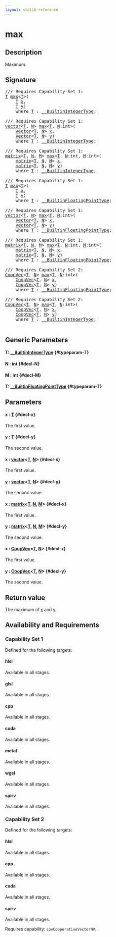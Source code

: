 ```yaml
---
layout: stdlib-reference
---
```


# max

## Description

Maximum.



## Signature 

<pre>
/// Requires Capability Set 1:
<a href="/stdlib-reference/global-decls/max#typeparam-T" class="code_type">T</a> <a href="/stdlib-reference/global-decls/max">max</a>&lt;<a href="/stdlib-reference/global-decls/max#typeparam-T" class="code_type">T</a>&gt;(
    <a href="/stdlib-reference/global-decls/max#typeparam-T" class="code_type">T</a> <a href="/stdlib-reference/global-decls/max#decl-x" class="code_param">x</a>,
    <a href="/stdlib-reference/global-decls/max#typeparam-T" class="code_type">T</a> <a href="/stdlib-reference/global-decls/max#decl-y" class="code_param">y</a>)
    <span class='code_keyword'>where</span> <a href="/stdlib-reference/global-decls/max#typeparam-T" class="code_type">T</a> : <a href="/stdlib-reference/interfaces/0_builtinintegertype-029g/index" class="code_type">__BuiltinIntegerType</a>;

/// Requires Capability Set 1:
<a href="/stdlib-reference/types/vector/index" class="code_type">vector</a>&lt;<a href="/stdlib-reference/global-decls/max#typeparam-T" class="code_type">T</a>, <a href="/stdlib-reference/global-decls/max#decl-N" class="code_var">N</a>&gt; <a href="/stdlib-reference/global-decls/max">max</a>&lt;<a href="/stdlib-reference/global-decls/max#typeparam-T" class="code_type">T</a>, <a href="/stdlib-reference/global-decls/max#decl-N" class="code_var">N</a>:<span class="code_keyword">int</span>&gt;(
    <a href="/stdlib-reference/types/vector/index" class="code_type">vector</a>&lt;<a href="/stdlib-reference/global-decls/max#typeparam-T" class="code_type">T</a>, <a href="/stdlib-reference/global-decls/max#decl-N" class="code_var">N</a>&gt; <a href="/stdlib-reference/global-decls/max#decl-x" class="code_param">x</a>,
    <a href="/stdlib-reference/types/vector/index" class="code_type">vector</a>&lt;<a href="/stdlib-reference/global-decls/max#typeparam-T" class="code_type">T</a>, <a href="/stdlib-reference/global-decls/max#decl-N" class="code_var">N</a>&gt; <a href="/stdlib-reference/global-decls/max#decl-y" class="code_param">y</a>)
    <span class='code_keyword'>where</span> <a href="/stdlib-reference/global-decls/max#typeparam-T" class="code_type">T</a> : <a href="/stdlib-reference/interfaces/0_builtinintegertype-029g/index" class="code_type">__BuiltinIntegerType</a>;

/// Requires Capability Set 1:
<a href="/stdlib-reference/types/matrix/index" class="code_type">matrix</a>&lt;<a href="/stdlib-reference/global-decls/max#typeparam-T" class="code_type">T</a>, <a href="/stdlib-reference/global-decls/max#decl-N" class="code_var">N</a>, <a href="/stdlib-reference/global-decls/max#decl-M" class="code_var">M</a>&gt; <a href="/stdlib-reference/global-decls/max">max</a>&lt;<a href="/stdlib-reference/global-decls/max#typeparam-T" class="code_type">T</a>, <a href="/stdlib-reference/global-decls/max#decl-N" class="code_var">N</a>:<span class="code_keyword">int</span>, <a href="/stdlib-reference/global-decls/max#decl-M" class="code_var">M</a>:<span class="code_keyword">int</span>&gt;(
    <a href="/stdlib-reference/types/matrix/index" class="code_type">matrix</a>&lt;<a href="/stdlib-reference/global-decls/max#typeparam-T" class="code_type">T</a>, <a href="/stdlib-reference/global-decls/max#decl-N" class="code_var">N</a>, <a href="/stdlib-reference/global-decls/max#decl-M" class="code_var">M</a>&gt; <a href="/stdlib-reference/global-decls/max#decl-x" class="code_param">x</a>,
    <a href="/stdlib-reference/types/matrix/index" class="code_type">matrix</a>&lt;<a href="/stdlib-reference/global-decls/max#typeparam-T" class="code_type">T</a>, <a href="/stdlib-reference/global-decls/max#decl-N" class="code_var">N</a>, <a href="/stdlib-reference/global-decls/max#decl-M" class="code_var">M</a>&gt; <a href="/stdlib-reference/global-decls/max#decl-y" class="code_param">y</a>)
    <span class='code_keyword'>where</span> <a href="/stdlib-reference/global-decls/max#typeparam-T" class="code_type">T</a> : <a href="/stdlib-reference/interfaces/0_builtinintegertype-029g/index" class="code_type">__BuiltinIntegerType</a>;

/// Requires Capability Set 1:
<a href="/stdlib-reference/global-decls/max#typeparam-T" class="code_type">T</a> <a href="/stdlib-reference/global-decls/max">max</a>&lt;<a href="/stdlib-reference/global-decls/max#typeparam-T" class="code_type">T</a>&gt;(
    <a href="/stdlib-reference/global-decls/max#typeparam-T" class="code_type">T</a> <a href="/stdlib-reference/global-decls/max#decl-x" class="code_param">x</a>,
    <a href="/stdlib-reference/global-decls/max#typeparam-T" class="code_type">T</a> <a href="/stdlib-reference/global-decls/max#decl-y" class="code_param">y</a>)
    <span class='code_keyword'>where</span> <a href="/stdlib-reference/global-decls/max#typeparam-T" class="code_type">T</a> : <a href="/stdlib-reference/interfaces/0_builtinfloatingpointtype-029hm/index" class="code_type">__BuiltinFloatingPointType</a>;

/// Requires Capability Set 1:
<a href="/stdlib-reference/types/vector/index" class="code_type">vector</a>&lt;<a href="/stdlib-reference/global-decls/max#typeparam-T" class="code_type">T</a>, <a href="/stdlib-reference/global-decls/max#decl-N" class="code_var">N</a>&gt; <a href="/stdlib-reference/global-decls/max">max</a>&lt;<a href="/stdlib-reference/global-decls/max#typeparam-T" class="code_type">T</a>, <a href="/stdlib-reference/global-decls/max#decl-N" class="code_var">N</a>:<span class="code_keyword">int</span>&gt;(
    <a href="/stdlib-reference/types/vector/index" class="code_type">vector</a>&lt;<a href="/stdlib-reference/global-decls/max#typeparam-T" class="code_type">T</a>, <a href="/stdlib-reference/global-decls/max#decl-N" class="code_var">N</a>&gt; <a href="/stdlib-reference/global-decls/max#decl-x" class="code_param">x</a>,
    <a href="/stdlib-reference/types/vector/index" class="code_type">vector</a>&lt;<a href="/stdlib-reference/global-decls/max#typeparam-T" class="code_type">T</a>, <a href="/stdlib-reference/global-decls/max#decl-N" class="code_var">N</a>&gt; <a href="/stdlib-reference/global-decls/max#decl-y" class="code_param">y</a>)
    <span class='code_keyword'>where</span> <a href="/stdlib-reference/global-decls/max#typeparam-T" class="code_type">T</a> : <a href="/stdlib-reference/interfaces/0_builtinfloatingpointtype-029hm/index" class="code_type">__BuiltinFloatingPointType</a>;

/// Requires Capability Set 1:
<a href="/stdlib-reference/types/matrix/index" class="code_type">matrix</a>&lt;<a href="/stdlib-reference/global-decls/max#typeparam-T" class="code_type">T</a>, <a href="/stdlib-reference/global-decls/max#decl-N" class="code_var">N</a>, <a href="/stdlib-reference/global-decls/max#decl-M" class="code_var">M</a>&gt; <a href="/stdlib-reference/global-decls/max">max</a>&lt;<a href="/stdlib-reference/global-decls/max#typeparam-T" class="code_type">T</a>, <a href="/stdlib-reference/global-decls/max#decl-N" class="code_var">N</a>:<span class="code_keyword">int</span>, <a href="/stdlib-reference/global-decls/max#decl-M" class="code_var">M</a>:<span class="code_keyword">int</span>&gt;(
    <a href="/stdlib-reference/types/matrix/index" class="code_type">matrix</a>&lt;<a href="/stdlib-reference/global-decls/max#typeparam-T" class="code_type">T</a>, <a href="/stdlib-reference/global-decls/max#decl-N" class="code_var">N</a>, <a href="/stdlib-reference/global-decls/max#decl-M" class="code_var">M</a>&gt; <a href="/stdlib-reference/global-decls/max#decl-x" class="code_param">x</a>,
    <a href="/stdlib-reference/types/matrix/index" class="code_type">matrix</a>&lt;<a href="/stdlib-reference/global-decls/max#typeparam-T" class="code_type">T</a>, <a href="/stdlib-reference/global-decls/max#decl-N" class="code_var">N</a>, <a href="/stdlib-reference/global-decls/max#decl-M" class="code_var">M</a>&gt; <a href="/stdlib-reference/global-decls/max#decl-y" class="code_param">y</a>)
    <span class='code_keyword'>where</span> <a href="/stdlib-reference/global-decls/max#typeparam-T" class="code_type">T</a> : <a href="/stdlib-reference/interfaces/0_builtinfloatingpointtype-029hm/index" class="code_type">__BuiltinFloatingPointType</a>;

/// Requires Capability Set 2:
<a href="/stdlib-reference/types/coopvec-04/index" class="code_type">CoopVec</a>&lt;<a href="/stdlib-reference/global-decls/max#typeparam-T" class="code_type">T</a>, <a href="/stdlib-reference/global-decls/max#decl-N" class="code_var">N</a>&gt; <a href="/stdlib-reference/global-decls/max">max</a>&lt;<a href="/stdlib-reference/global-decls/max#typeparam-T" class="code_type">T</a>, <a href="/stdlib-reference/global-decls/max#decl-N" class="code_var">N</a>:<span class="code_keyword">int</span>&gt;(
    <a href="/stdlib-reference/types/coopvec-04/index" class="code_type">CoopVec</a>&lt;<a href="/stdlib-reference/global-decls/max#typeparam-T" class="code_type">T</a>, <a href="/stdlib-reference/global-decls/max#decl-N" class="code_var">N</a>&gt; <a href="/stdlib-reference/global-decls/max#decl-x" class="code_param">x</a>,
    <a href="/stdlib-reference/types/coopvec-04/index" class="code_type">CoopVec</a>&lt;<a href="/stdlib-reference/global-decls/max#typeparam-T" class="code_type">T</a>, <a href="/stdlib-reference/global-decls/max#decl-N" class="code_var">N</a>&gt; <a href="/stdlib-reference/global-decls/max#decl-y" class="code_param">y</a>)
    <span class='code_keyword'>where</span> <a href="/stdlib-reference/global-decls/max#typeparam-T" class="code_type">T</a> : <a href="/stdlib-reference/interfaces/0_builtinfloatingpointtype-029hm/index" class="code_type">__BuiltinFloatingPointType</a>;

/// Requires Capability Set 2:
<a href="/stdlib-reference/types/coopvec-04/index" class="code_type">CoopVec</a>&lt;<a href="/stdlib-reference/global-decls/max#typeparam-T" class="code_type">T</a>, <a href="/stdlib-reference/global-decls/max#decl-N" class="code_var">N</a>&gt; <a href="/stdlib-reference/global-decls/max">max</a>&lt;<a href="/stdlib-reference/global-decls/max#typeparam-T" class="code_type">T</a>, <a href="/stdlib-reference/global-decls/max#decl-N" class="code_var">N</a>:<span class="code_keyword">int</span>&gt;(
    <a href="/stdlib-reference/types/coopvec-04/index" class="code_type">CoopVec</a>&lt;<a href="/stdlib-reference/global-decls/max#typeparam-T" class="code_type">T</a>, <a href="/stdlib-reference/global-decls/max#decl-N" class="code_var">N</a>&gt; <a href="/stdlib-reference/global-decls/max#decl-x" class="code_param">x</a>,
    <a href="/stdlib-reference/types/coopvec-04/index" class="code_type">CoopVec</a>&lt;<a href="/stdlib-reference/global-decls/max#typeparam-T" class="code_type">T</a>, <a href="/stdlib-reference/global-decls/max#decl-N" class="code_var">N</a>&gt; <a href="/stdlib-reference/global-decls/max#decl-y" class="code_param">y</a>)
    <span class='code_keyword'>where</span> <a href="/stdlib-reference/global-decls/max#typeparam-T" class="code_type">T</a> : <a href="/stdlib-reference/interfaces/0_builtinintegertype-029g/index" class="code_type">__BuiltinIntegerType</a>;

</pre>

## Generic Parameters

#### T: [\_\_BuiltinIntegerType](/stdlib-reference/interfaces/0_builtinintegertype-029g/index) {#typeparam-T}
#### N  : int {#decl-N}
#### M  : int {#decl-M}
#### T: [\_\_BuiltinFloatingPointType](/stdlib-reference/interfaces/0_builtinfloatingpointtype-029hm/index) {#typeparam-T}

## Parameters

#### x  : [T](/stdlib-reference/global-decls/max#typeparam-T) {#decl-x}
The first value.

#### y  : [T](/stdlib-reference/global-decls/max#typeparam-T) {#decl-y}
The second value.

#### x  : [vector](/stdlib-reference/types/vector/index)\<[T](/stdlib-reference/types/vector/index#typeparam-T), [N](/stdlib-reference/types/vector/index#decl-N)\> {#decl-x}
The first value.

#### y  : [vector](/stdlib-reference/types/vector/index)\<[T](/stdlib-reference/types/vector/index#typeparam-T), [N](/stdlib-reference/types/vector/index#decl-N)\> {#decl-y}
The second value.

#### x  : [matrix](/stdlib-reference/types/matrix/index)\<[T](/stdlib-reference/types/matrix/t-0), [N](/stdlib-reference/types/matrix/index#decl-N), [M](/stdlib-reference/types/matrix/index#decl-M)\> {#decl-x}
The first value.

#### y  : [matrix](/stdlib-reference/types/matrix/index)\<[T](/stdlib-reference/types/matrix/t-0), [N](/stdlib-reference/types/matrix/index#decl-N), [M](/stdlib-reference/types/matrix/index#decl-M)\> {#decl-y}
The second value.

#### x  : [CoopVec](/stdlib-reference/types/coopvec-04/index)\<[T](/stdlib-reference/types/coopvec-04/index#typeparam-T), [N](/stdlib-reference/types/coopvec-04/index#decl-N)\> {#decl-x}
The first value.

#### y  : [CoopVec](/stdlib-reference/types/coopvec-04/index)\<[T](/stdlib-reference/types/coopvec-04/index#typeparam-T), [N](/stdlib-reference/types/coopvec-04/index#decl-N)\> {#decl-y}
The second value.


## Return value
The maximum of <span class='code'><a href="/stdlib-reference/global-decls/max#decl-x" class="code_param">x</a></span> and <span class='code'><a href="/stdlib-reference/global-decls/max#decl-y" class="code_param">y</a></span>.


## Availability and Requirements

### Capability Set 1

Defined for the following targets:

#### hlsl
Available in all stages.

#### glsl
Available in all stages.

#### cpp
Available in all stages.

#### cuda
Available in all stages.

#### metal
Available in all stages.

#### wgsl
Available in all stages.

#### spirv
Available in all stages.


### Capability Set 2

Defined for the following targets:

#### hlsl
Available in all stages.

#### cpp
Available in all stages.

#### cuda
Available in all stages.

#### spirv
Available in all stages.

Requires capability: `spvCooperativeVectorNV`.


